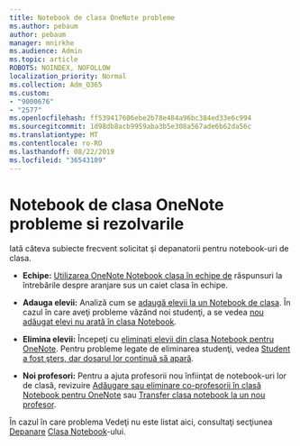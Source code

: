 ```yaml
---
title: Notebook de clasa OneNote probleme
ms.author: pebaum
author: pebaum
manager: mnirkhe
ms.audience: Admin
ms.topic: article
ROBOTS: NOINDEX, NOFOLLOW
localization_priority: Normal
ms.collection: Adm_O365
ms.custom:
- "9000676"
- "2577"
ms.openlocfilehash: ff539417606ebe2b78e484a96bc384ed33e6c994
ms.sourcegitcommit: 1d98db8acb9959aba3b5e308a567ade6b62da56c
ms.translationtype: MT
ms.contentlocale: ro-RO
ms.lasthandoff: 08/22/2019
ms.locfileid: "36543109"
---
```

# <a name="onenote-class-notebook-issues-and-resolutions"></a>Notebook de clasa OneNote probleme si rezolvarile

Iată câteva subiecte frecvent solicitat şi depanatorii pentru notebook-uri de clasa.

- **Echipe:** [Utilizarea OneNote Notebook clasa în echipe de](https://support.office.com/article/bd77f11f-27cd-4d41-bfbd-2b11799f1440) răspunsuri la întrebările despre aranjare sus un caiet clasa în echipe.

- **Adauga elevii:** Analiză cum se [adaugă elevii la un Notebook de clasa](https://support.office.com/article/149882af-506a-4689-9fee-39309b97aae8). În cazul în care aveţi probleme văzând noi studenţi, a se vedea [nou adăugat elevi nu arată în clasa Notebook](https://support.office.com/article/4da02c45-b435-4af1-921b-51b8ee40e1c9).

- **Elimina elevii:** Începeţi cu [eliminaţi elevii din clasa Notebook pentru OneNote](https://support.office.com/article/86dcf019-408f-4de8-8055-eb61f1578c3c). Pentru probleme legate de eliminarea studenţi, vedea [Student a fost şters, dar dosarul lor continuă să apară](https://support.office.com/article/0ed81eaa-c14a-436f-bb6f-ce95f130cc71).

- **Noi profesori:** Pentru a ajuta profesorii nou înfiinţat de notebook-uri lor de clasă, revizuire [Adăugare sau eliminare co-profesorii în clasă Notebook pentru OneNote](https://support.office.com/article/fdcb870b-49a7-4a14-9ea6-d817f88026f8) sau [Transfer clasa notebook la un nou profesor](https://support.office.com/article/84ef5d4a-0eec-4d5b-bc22-1317bc3b9027).

În cazul în care problema Vedeţi nu este listat aici, consultaţi secţiunea [Depanare](https://support.office.com/article/class-notebook-ee70aff9-52e8-449f-be6a-7cbc1d65eaea#ID0EAABAAA=Manage&ID0EABAAA=Troubleshoot) [Clasa Notebook](https://support.office.com/article/class-notebook-ee70aff9-52e8-449f-be6a-7cbc1d65eaea)-ului. 


